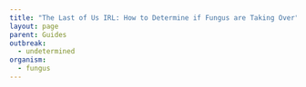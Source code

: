 ```yaml
---
title: "The Last of Us IRL: How to Determine if Fungus are Taking Over"
layout: page
parent: Guides
outbreak:
  - undetermined
organism:
  - fungus
---
```


